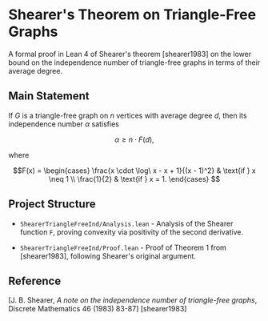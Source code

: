 # Shearer's Theorem on Triangle-Free Graphs

A formal proof in Lean 4 of Shearer's theorem [shearer1983] on the lower bound on the independence number of triangle-free graphs in terms of their average degree.

## Main Statement

If $G$ is a triangle-free graph on $n$ vertices with average degree $d$, then its independence number $\alpha$ satisfies 

$$\alpha \geq n \cdot F(d),$$

where 

$$F(x) = \begin{cases}
\frac{x \cdot \log\ x - x + 1}{(x - 1)^2} & \text{if } x \neq 1 \\
\frac{1}{2} & \text{if } x = 1.
\end{cases}
$$

## Project Structure

- `ShearerTriangleFreeInd/Analysis.lean` - Analysis of the Shearer function `F`, proving convexity via positivity of the second derivative.

- `ShearerTriangleFreeInd/Proof.lean` - Proof of Theorem 1 from [shearer1983], following Shearer's original argument.

## Reference 
[J. B. Shearer, *A note on the independence number of triangle-free graphs*, Discrete Mathematics 46 (1983) 83-87] [shearer1983]